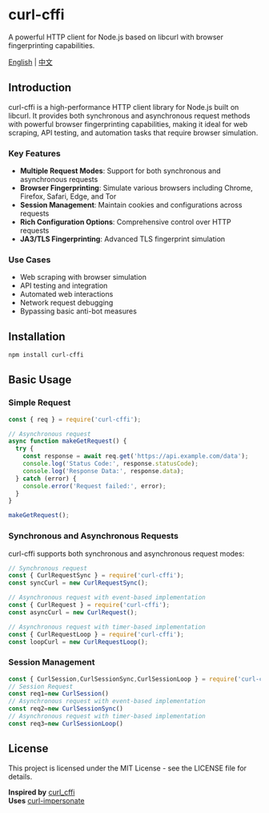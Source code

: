 # curl-cffi

A powerful HTTP client for Node.js based on libcurl with browser fingerprinting capabilities.

[English](https://github.com/tocha688/curl-cffi-node/blob/main/README.md) | [中文](https://github.com/tocha688/curl-cffi-node/blob/main/README.zh.md)

<a name="english"></a>

## Introduction

curl-cffi is a high-performance HTTP client library for Node.js built on libcurl. It provides both synchronous and asynchronous request methods with powerful browser fingerprinting capabilities, making it ideal for web scraping, API testing, and automation tasks that require browser simulation.

### Key Features

- **Multiple Request Modes**: Support for both synchronous and asynchronous requests
- **Browser Fingerprinting**: Simulate various browsers including Chrome, Firefox, Safari, Edge, and Tor
- **Session Management**: Maintain cookies and configurations across requests
- **Rich Configuration Options**: Comprehensive control over HTTP requests
- **JA3/TLS Fingerprinting**: Advanced TLS fingerprint simulation

### Use Cases

- Web scraping with browser simulation
- API testing and integration
- Automated web interactions
- Network request debugging
- Bypassing basic anti-bot measures

## Installation

```bash
npm install curl-cffi
```

## Basic Usage

### Simple Request

```javascript
const { req } = require('curl-cffi');

// Asynchronous request
async function makeGetRequest() {
  try {
    const response = await req.get('https://api.example.com/data');
    console.log('Status Code:', response.statusCode);
    console.log('Response Data:', response.data);
  } catch (error) {
    console.error('Request failed:', error);
  }
}

makeGetRequest();
```



### Synchronous and Asynchronous Requests

curl-cffi supports both synchronous and asynchronous request modes:

```javascript
// Synchronous request
const { CurlRequestSync } = require('curl-cffi');
const syncCurl = new CurlRequestSync();

// Asynchronous request with event-based implementation
const { CurlRequest } = require('curl-cffi');
const asyncCurl = new CurlRequest();

// Asynchronous request with timer-based implementation
const { CurlRequestLoop } = require('curl-cffi');
const loopCurl = new CurlRequestLoop();
```

### Session Management

```javascript
const { CurlSession,CurlSessionSync,CurlSessionLoop } = require('curl-cffi');
// Session Request
const req1=new CurlSession()
// Asynchronous request with event-based implementation
const req2=new CurlSessionSync()
// Asynchronous request with timer-based implementation
const req3=new CurlSessionLoop()
```


## License

This project is licensed under the MIT License - see the LICENSE file for details. 

**Inspired by** [curl_cffi](https://github.com/lexiforest/curl_cffi)  
**Uses** [curl-impersonate](https://github.com/lexiforest/curl-impersonate)
